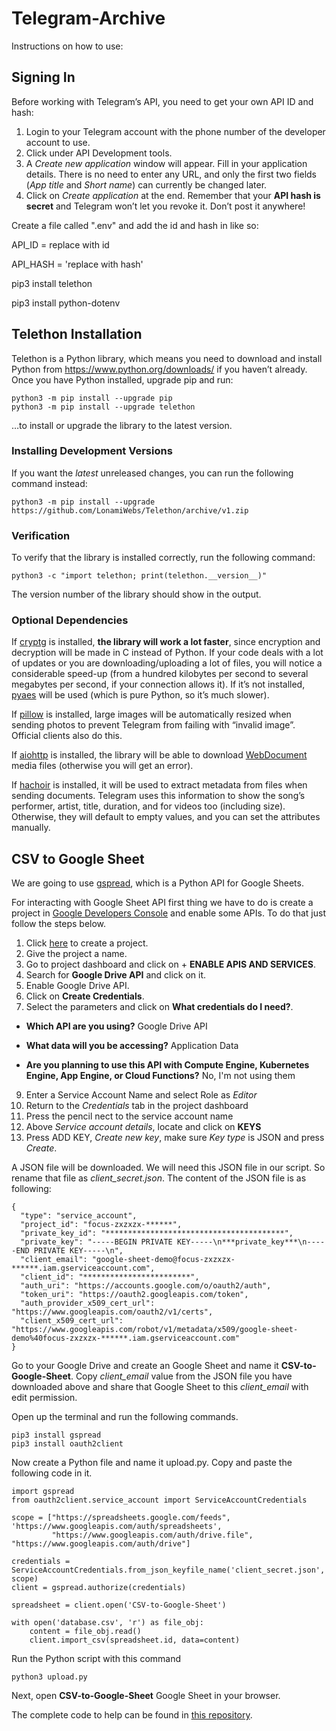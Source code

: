 # Telegram-Archive
 
 Instructions on how to use:
 
## Signing In

Before working with Telegram’s API, you need to get your own API ID and hash:

1. Login to your Telegram account with the phone number of the developer account to use.
2. Click under API Development tools.
3. A *Create new application* window will appear. Fill in your application details. There is no need to enter any URL, and only the first two fields (*App title* and *Short name*) can currently be changed later.
4. Click on *Create application* at the end. Remember that your **API hash is secret** and Telegram won’t let you revoke it. Don’t post it anywhere!
 
 Create a file called ".env" and add the id and hash in like so:
 
 API_ID = replace with id
 
 API_HASH = 'replace with hash'
 
 
pip3 install telethon

pip3 install python-dotenv

## Telethon Installation

Telethon is a Python library, which means you need to download and install Python from https://www.python.org/downloads/ if you haven’t already. Once you have Python installed, upgrade pip and run:

```
python3 -m pip install --upgrade pip
python3 -m pip install --upgrade telethon
```

…to install or upgrade the library to the latest version.

### Installing Development Versions

If you want the *latest* unreleased changes, you can run the following command instead:

```
python3 -m pip install --upgrade https://github.com/LonamiWebs/Telethon/archive/v1.zip

```

### Verification

To verify that the library is installed correctly, run the following command:

```
python3 -c "import telethon; print(telethon.__version__)"
```

The version number of the library should show in the output.

### Optional Dependencies 

If [cryptg](https://github.com/cher-nov/cryptg) is installed, **the library will work a lot faster**, since encryption and decryption will be made in C instead of Python. If your code deals with a lot of updates or you are downloading/uploading a lot of files, you will notice a considerable speed-up (from a hundred kilobytes per second to several megabytes per second, if your connection allows it). If it’s not installed, [pyaes](https://github.com/ricmoo/pyaes) will be used (which is pure Python, so it’s much slower).

If [pillow](https://python-pillow.org/) is installed, large images will be automatically resized when sending photos to prevent Telegram from failing with “invalid image”. Official clients also do this.

If [aiohttp](https://docs.aiohttp.org/en/stable/) is installed, the library will be able to download [WebDocument](https://tl.telethon.dev/constructors/web_document.html) media files (otherwise you will get an error).

If [hachoir](https://hachoir.readthedocs.io/en/latest/) is installed, it will be used to extract metadata from files when sending documents. Telegram uses this information to show the song’s performer, artist, title, duration, and for videos too (including size). Otherwise, they will default to empty values, and you can set the attributes manually.

## CSV to Google Sheet

We are going to use [gspread](https://gspread.readthedocs.io/en/latest/), which is a Python API for Google Sheets.

For interacting with Google Sheet API first thing we have to do is create a project in [Google Developers Console](https://medium.com/craftsmenltd/from-csv-to-google-sheet-using-python-ef097cb014f9#:~:text=For%20interacting%20with%20Google%20Sheet%20API%20first%20thing%20we%20have%20to%20do%20is%20create%20a%20project%20in%20Google%20Developers%20Console%20and%20enable%20some%20APIs.%20To%20do%20that%20just%20follow%20the%20steps%20below.) and enable some APIs. To do that just follow the steps below.

1. Click [here](https://console.developers.google.com/cloud-resource-manager) to create a project.
2. Give the project a name.
3. Go to project dashboard and click on + **ENABLE APIS AND SERVICES**.
4. Search for **Google Drive API** and click on it.
5. Enable Google Drive API.
6. Click on **Create Credentials**.
7. Select the parameters and click on **What credentials do I need?**.
- **Which API are you using?** Google Drive API
* **What data will you be accessing?** Application Data
+ **Are you planning to use this API with Compute Engine, Kubernetes Engine, App Engine, or Cloud Functions?** No, I'm not using them
9. Enter a Service Account Name and select Role as *Editor*
10. Return to the *Credentials* tab in the project dashboard
11. Press the pencil nect to the service account name
12. Above *Service account details*, locate and click on **KEYS**
13. Press ADD KEY, *Create new key*, make sure *Key type* is JSON and press *Create*.

A JSON file will be downloaded. We will need this JSON file in our script. So rename that file as *client_secret.json*. The content of the JSON file is as following:

```
{
  "type": "service_account",
  "project_id": "focus-zxzxzx-******",
  "private_key_id": "****************************************",
  "private_key": "-----BEGIN PRIVATE KEY-----\n***private_key***\n-----END PRIVATE KEY-----\n",
  "client_email": "google-sheet-demo@focus-zxzxzx-******.iam.gserviceaccount.com",
  "client_id": "************************",
  "auth_uri": "https://accounts.google.com/o/oauth2/auth",
  "token_uri": "https://oauth2.googleapis.com/token",
  "auth_provider_x509_cert_url": "https://www.googleapis.com/oauth2/v1/certs",
  "client_x509_cert_url": "https://www.googleapis.com/robot/v1/metadata/x509/google-sheet-demo%40focus-zxzxzx-******.iam.gserviceaccount.com"
}
```

Go to your Google Drive and create an Google Sheet and name it **CSV-to-Google-Sheet**. Copy *client_email* value from the JSON file you have downloaded above and share that Google Sheet to this *client_email* with edit permission.

Open up the terminal and run the following commands.

```
pip3 install gspread
pip3 install oauth2client
```

Now create a Python file and name it upload.py. Copy and paste the following code in it.

```
import gspread
from oauth2client.service_account import ServiceAccountCredentials

scope = ["https://spreadsheets.google.com/feeds", 'https://www.googleapis.com/auth/spreadsheets',
         "https://www.googleapis.com/auth/drive.file", "https://www.googleapis.com/auth/drive"]

credentials = ServiceAccountCredentials.from_json_keyfile_name('client_secret.json', scope)
client = gspread.authorize(credentials)

spreadsheet = client.open('CSV-to-Google-Sheet')

with open('database.csv', 'r') as file_obj:
    content = file_obj.read()
    client.import_csv(spreadsheet.id, data=content)
```

Run the Python script with this command 
```
python3 upload.py 
```
Next, open **CSV-to-Google-Sheet** Google Sheet in your browser. 

The complete code to help can be found in [this repository](https://github.com/nahidsaikat/CSV-to-Google-Sheet).
